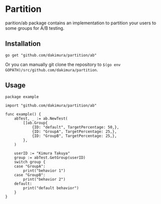 # Partition

parition/ab package contains an implementation to partition your users to some groups for A/B testing.

## Installation

~~~~
go get "github.com/dakimura/partition/ab"
~~~~

Or you can manually git clone the repository to
`$(go env GOPATH)/src/github.com/dakimura/partition`.

## Usage

```
package example

import "github.com/dakimura/partition/ab"

func example() {
	abTest, _ := ab.NewTest(
		[]ab.Group{
			{ID: "default", TargetPercentage: 50,},
			{ID: "GroupA", TargetPercentage: 25,},
			{ID: "GroupB", TargetPercentage: 25,},
		},
	)

	userID := "Kimura Takuya"
	group := abTest.GetGroup(userID)
	switch group {
	case "GroupA":
		print("behavior 1")
	case "GroupB":
		print("behavior 2")
	default:
		print("default behavior")
	}
}
```

